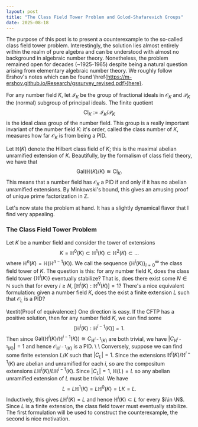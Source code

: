 ```yaml
---
layout: post
title: "The Class Field Tower Problem and Golod-Shafarevich Groups"
date: 2025-08-18
---
```


The purpose of this post is to present a counterexample to the so-called class field tower problem. Interestingly, the solution lies almost entirely within the realm of pure algebra and can be understood with almost no background in algebraic number theory. Nonetheless, the problem remained open for decades (~1925-1965) despite being a natural question arising from elementary algebraic number theory. We roughly follow Ershov's notes which can be found \href{https://m-ershov.github.io/Research/gssurvey_revised.pdf}{here}.

For any number field $K$, let $\mathcal I_K$ be the group of fractional ideals in $\mathcal O_K$ and $\mathcal P_K$ the (normal) subgroup of principal ideals. The finite quotient
$$\mathrm{Cl}_K:=\mathcal I_K/\mathcal P_K$$
is the ideal class group of the number field. This group is a really important invariant of the number field $K$: it's order, called the class number of $K$, measures how far $\mathcal O_K$ is from being a PID. 

Let $\mathbb{H}(K)$ denote the Hilbert class field of $K$; this is the maximal abelian unramified extension of $K$. Beautifully, by the formalism of class field theory, we have that
$$\mathrm{Gal}(\mathbb{H}(K)/K)\cong\mathrm{Cl}_K.$$
This means that a number field has $\mathcal O_K$ a PID if and only if it has no abelian unramified extensions. By Minkowski's bound, this gives an amusing proof of unique prime factorization in $\mathbb Z$.

Let's now state the problem at hand. It has a slightly dynamical flavor that I find very appealing. 

### The Class Field Tower Problem
Let $K$ be a number field and consider the tower of extensions
    $$K=\mathbb{H}^0(K)\subset \mathbb{H}^1(K)\subset \mathbb{H}^2(K)\subset \dots$$
    where $\mathbb{H}^n(K)=\mathbb{H}(\mathbb{H}^{n-1}(K)).$ We call the sequence $\{\mathbb{H}^i(K)\}_{i=0}^\infty$ the class field tower of $K$. The question is this: for any number field $K$, does the class field tower $\{\mathbb{H}^i(K)\}$ eventually stabilize? That is, does there exist some $N\in \mathbb{N}$ such that for every $i\geq N$, $[\mathbb{H}^i(K):\mathbb{H}^N(K)]=1$?
There's a nice equivalent formulation: given a number field $K$, does the exist a finite extension $L$ such that $\mathcal O_L$ is a PID? 

\textit{Proof of equivalence:} One direction is easy. If the CFTP has a positive solution, then for any number field $K$, we can find some 
    $$[\mathbb{H}^i(K):\mathbb{H}^{i-1}(K)]=1.$$
    Then since $\mathrm{Gal}(\mathbb{H}^i(K)/\mathbb{H}^{i-1}(K))\cong C_{\mathbb{H}^{i-1}(K)}$ are both trivial, we have $|C_{\mathbb{H}^{i-1}(K)}|=1$ and hence $\mathcal{O}_{\mathbb{H}^{i-1}(K)}$ is a PID. \\
    \\
    Conversely, suppose we can find some finite extension $L/K$ such that $|C_L|=1$. Since the extensions $\mathbb{H}^i(K)/\mathbb{H}^{i-1}(K)$ are abelian and unramified for each $i$, so are the compositum extensions $L\mathbb{H}^i(K)/L\mathbb{H}^{i-1}(K)$. Since $|C_L|=1$, $\mathbb{H}(L)=L$ so any abelian unramified extension of $L$ must be trivial. We have $$L=L\mathbb{H}^1(K)=L\mathbb{H}^0(K)=LK=L.$$
    Inductively, this gives $L\mathbb{H}^i(K)=L$ and hence $\mathbb{H}^i(K)\subset L$ for every $i\in \N$. Since $L$ is a finite extension, the class field tower must eventually stabilize.
The first formulation will be used to construct the counterexample, the second is nice motivation.
